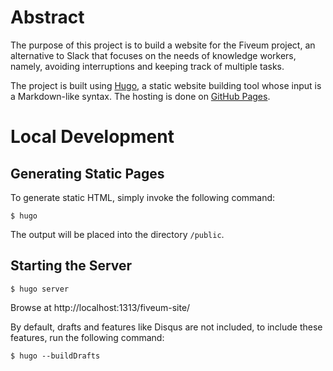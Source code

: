 # Abstract

The purpose of this project is to build a website for the Fiveum project, an alternative to Slack
that focuses on the needs of knowledge workers, namely, avoiding interruptions and keeping track of
multiple tasks.

The project is built using [Hugo](https://gohugo.io/getting-started/quick-start/), a static website
building tool whose input is a Markdown-like syntax. The hosting is done on [GitHub
Pages](https://pages.github.com/).

# Local Development

## Generating Static Pages

To generate static HTML, simply invoke the following command:
```
$ hugo
```

The output will be placed into the directory `/public`.

## Starting the Server

```
$ hugo server
```

Browse at http://localhost:1313/fiveum-site/

By default, drafts and features like Disqus are not included, to include these features, run the
following command:

```
$ hugo --buildDrafts
```

